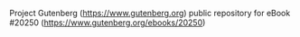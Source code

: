 Project Gutenberg (https://www.gutenberg.org) public repository for eBook #20250 (https://www.gutenberg.org/ebooks/20250)
